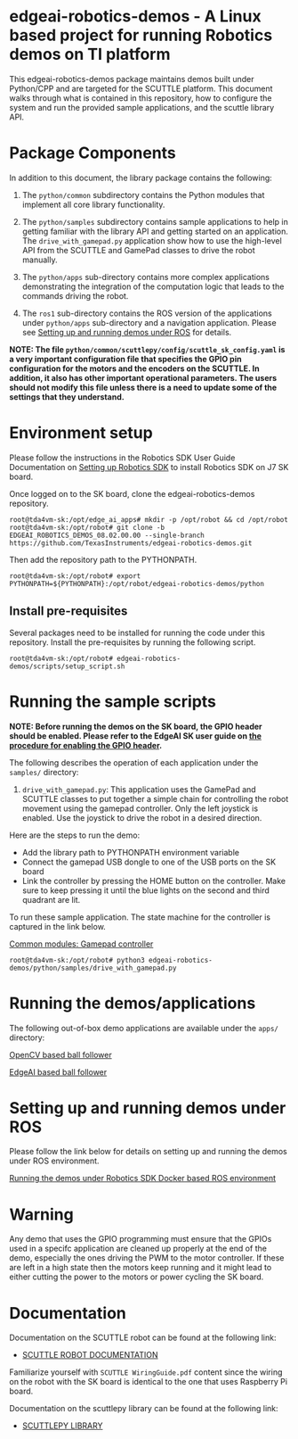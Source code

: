 # edgeai-robotics-demos - A Linux based project for running Robotics demos on TI platform

This edgeai-robotics-demos package maintains demos built under Python/CPP and are targeted for the
SCUTTLE platform. This document walks through what is contained in this repository, how to
configure the system and run the provided sample applications, and the scuttle library API.

# Package Components

In addition to this document, the library package contains the following:

1. The `python/common` subdirectory contains the Python modules that implement all
core library functionality.

2. The `python/samples` subdirectory contains sample applications to help in getting
familiar with the library API and getting started on an application. The
`drive_with_gamepad.py` application show how to use the high-level API from the
SCUTTLE and GamePad classes to drive the robot manually.

3. The `python/apps` sub-directory contains more complex applications demonstrating the
integration of the computation logic that leads to the commands driving the robot.

4. The `ros1` sub-directory contains the ROS version of the applications under `python/apps`
   sub-directory and a navigation application. Please see [Setting up and running demos under ROS](#setting-up-and-running-demos-under-ros) for details.

**NOTE: The file `python/common/scuttlepy/config/scuttle_sk_config.yaml` is a very important
configuration file that specifies the GPIO pin configuration for the motors and the
encoders on the SCUTTLE. In addition, it also has other important operational parameters.
The users should not modify this file unless there is a need to update some of the settings
that they understand.**

# Environment setup

Please follow the instructions in the Robotics SDK User Guide Documentation on [Setting up Robotics SDK](https://software-dl.ti.com/jacinto7/esd/robotics-sdk/08_02_00/docs/source/docker/README.html#setting-up-robotics-kit-environment) to install Robotics SDK on J7 SK board. 

Once logged on to the SK board, clone the edgeai-robotics-demos repository.

``` shell
root@tda4vm-sk:/opt/edge_ai_apps# mkdir -p /opt/robot && cd /opt/robot
root@tda4vm-sk:/opt/robot# git clone -b EDGEAI_ROBOTICS_DEMOS_08.02.00.00 --single-branch https://github.com/TexasInstruments/edgeai-robotics-demos.git
```

Then add the repository path to the PYTHONPATH.

``` shell
root@tda4vm-sk:/opt/robot# export PYTHONPATH=${PYTHONPATH}:/opt/robot/edgeai-robotics-demos/python
```

## Install pre-requisites

Several packages need to be installed for running the code under this repository. Install the pre-requisites by running the following script.

```shell
root@tda4vm-sk:/opt/robot# edgeai-robotics-demos/scripts/setup_script.sh
```

# Running the sample scripts

**NOTE: Before running the demos on the SK board, the GPIO header should be enabled. Please
refer to the EdgeAI SK user guide on [the procedure for enabling the GPIO header](https://software-dl.ti.com/jacinto7/esd/processor-sdk-linux-sk-tda4vm/08_02_00/exports/docs/pi_hdr_programming.html).**

The following describes the operation of each application under the `samples/` directory:

1. `drive_with_gamepad.py`: This application uses the GamePad and SCUTTLE classes
to put together a simple chain for controlling the robot movement using the
gamepad controller. Only the left joystick is enabled. Use the joystick to
drive the robot in a desired direction.

Here are the steps to run the demo:

* Add the library path to PYTHONPATH environment variable
* Connect the gamepad USB dongle to one of the USB ports on the SK board
* Link the controller by pressing the HOME button on the controller. Make
sure to keep pressing it until the blue lights on the second and third
quadrant are lit.

To run these sample application. The state machine for the controller is captured in the link below.

[Common modules: Gamepad controller](python/common/README.md)

```shell
root@tda4vm-sk:/opt/robot# python3 edgeai-robotics-demos/python/samples/drive_with_gamepad.py
```

# Running the demos/applications

The following out-of-box demo applications are available under the `apps/` directory:

[OpenCV based ball follower](python/apps/opencv_subject_follower/README.md)

[EdgeAI based ball follower](python/apps/edgeai_subject_follower/README.md)

# Setting up and running demos under ROS

Please follow the link below for details on setting up and running the demos under ROS environment.

[Running the demos under Robotics SDK Docker based ROS environment](ros1/README.md)

# Warning

Any demo that uses the GPIO programming must ensure that the GPIOs used in a specifc application
are cleaned up properly at the end of the demo, especially the ones driving the PWM to the motor
controller. If these are left in a high state then the motors keep running and it might lead to
either cutting the power to the motors or power cycling the SK board.

# Documentation

Documentation on the SCUTTLE robot can be found at the following link:

* [SCUTTLE ROBOT DOCUMENTATION](https://scuttlerobot.org/resources)

Familiarize yourself with ``SCUTTLE WiringGuide.pdf`` content since the wiring on the robot with the
SK board is identical to the one that uses Raspberry Pi board.

Documentation on the scuttlepy library can be found at the following link:

* [SCUTTLEPY LIBRARY](https://github.com/ansarid/scuttlepy.git)

